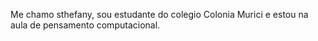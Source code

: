 Me chamo sthefany, sou estudante do colegio Colonia Murici e estou na aula de pensamento computacional.
